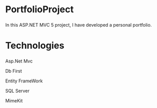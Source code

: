 # PortfolioProject
### 
In this ASP.NET MVC 5 project, I have developed a personal portfolio.
# Technologies
###
Asp.Net Mvc

Db First

Entity FrameWork

SQL Server

MimeKit
